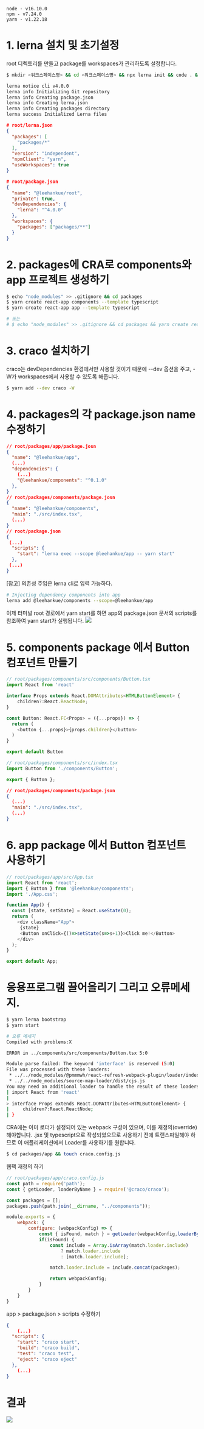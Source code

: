 ```text
node - v16.10.0
npm - v7.24.0
yarn - v1.22.18
```

# 1. lerna 설치 및 초기설정
root 디렉토리를 만들고 package를 workspaces가 관리하도록 설정합니다.
```bash
$ mkdir <워크스페이스명> && cd <워크스페이스명> && npx lerna init && code . && exit

lerna notice cli v4.0.0
lerna info Initializing Git repository
lerna info Creating package.json
lerna info Creating lerna.json        
lerna info Creating packages directory
lerna success Initialized Lerna files
```
```json
# root/lerna.json
{
  "packages": [
    "packages/*"
  ],
  "version": "independent",
  "npmClient": "yarn",
  "useWorkspaces": true
}

# root/package.json
{
  "name": "@leehankue/root",
  "private": true,
  "devDependencies": {
    "lerna": "^4.0.0"
  },
  "workspaces": {
    "packages": ["packages/**"]
  }
}
```

# 2. packages에 CRA로 components와 app 프로젝트 생성하기
```bash
$ echo "node_modules" >> .gitignore && cd packages
$ yarn create react-app components --template typescript
$ yarn create react-app app --template typescript

# 또는
# $ echo "node_modules" >> .gitignore && cd packages && yarn create react-app components --template typescript && yarn create react-app app --template typescript
```

# 3. craco 설치하기
craco는 devDependencies 환경에서만 사용할 것이기 때문에 --dev 옵션을 주고,
-W가 workspaces에서 사용할 수 있도록 해줍니다.
```bash
$ yarn add --dev craco -W
```
# 4. packages의 각 package.json name 수정하기
```json
// root/packages/app/package.josn
{
  "name": "@leehankue/app",
  (...)
  "dependencies": {
    (...)
    "@leehankue/components": "^0.1.0"
  },
}
// root/packages/components/package.josn
{
  "name": "@leehankue/components",
  "main": "./src/index.tsx",
  (...)
}
// root/package.json
{
 (...)
  "scripts": {
    "start": "lerna exec --scope @leehankue/app -- yarn start"
  },
 (...)
}
```
[참고] 의존성 주입은 lerna cli로 입력 가능하다.
```bash
# Injecting dependency components into app
lerna add @leehankue/components --scope=@leehankue/app
```
이제 터미널 root 경로에서 yarn start를 하면 app의 package.json 문서의 scripts를 참조하여 yarn start가 실행됩니다.
<img src="./readme/firstStart.png">

# 5. components package 에서 Button 컴포넌트 만들기
```typescript
// root/packages/components/src/components/Button.tsx
import React from 'react'

interface Props extends React.DOMAttributes<HTMLButtonElement> {
    children?:React.ReactNode;
}

const Button: React.FC<Props> = ({...props}) => {
  return (
    <button {...props}>{props.children}</button>
  )
}

export default Button
```
```typescript
// root/packages/components/src/index.tsx
import Button from './components/Button';

export { Button };
```
```json
// root/packages/components/package.json
{
  (...)
  "main": "./src/index.tsx",
  (...)
}
```

# 6. app package 에서 Button 컴포넌트 사용하기
```typescript
// root/packages/app/src/App.tsx
import React from 'react';
import { Button } from '@leehankue/components';
import './App.css';

function App() {
  const [state, setState] = React.useState(0);
  return (
    <div className="App">
     {state}
     <Button onClick={()=>setState(s=>s+1)}>Click me!</Button>
    </div>
  );
}

export default App;
```

# 응용프로그램 끌어올리기 그리고 오류메세지.
```bash
$ yarn lerna bootstrap
$ yarn start

# 오류 메세지
Compiled with problems:X

ERROR in ../components/src/components/Button.tsx 5:0

Module parse failed: The keyword 'interface' is reserved (5:0)
File was processed with these loaders:
 * ../../node_modules/@pmmmwh/react-refresh-webpack-plugin/loader/index.js
 * ../../node_modules/source-map-loader/dist/cjs.js
You may need an additional loader to handle the result of these loaders.
| import React from 'react'
| 
> interface Props extends React.DOMAttributes<HTMLButtonElement> {
|     children?:React.ReactNode;
| }
```

CRA에는 이미 로더가 설정되어 있는 webpack 구성이 있으며, 이를 재정의(override) 해야합니다.
.jsx 및 typescript으로 작성되었으므로 사용하기 전에 트랜스파일해야 하므로
이 애플리케이션에서 Loader를 사용하기를 원합니다.

```bash
$ cd packages/app && touch craco.config.js
```
웹팩 재정의 하기
```javascript
// root/packages/app/craco.config.js
const path = require('path');
const { getLoader, loaderByName } = require('@craco/craco');

const packages = [];
packages.push(path.join(__dirname, "../components"));

module.exports = {
    webpack: {
        configure: (webpackConfig) => {
            const { isFound, match } = getLoader(webpackConfig,loaderByName('babel-loader'));
            if(isFound) {
                const include = Array.isArray(match.loader.include)
                    ? match.loader.include
                    : [match.loader.include];

                match.loader.include = include.concat(packages);

                return webpackConfig;
            }
        }
    }
}
```
app > package.json > scripts 수정하기
```json
{
    (...)
  "scripts": {
    "start": "craco start",
    "build": "craco build",
    "test": "craco test",
    "eject": "craco eject"
  },
    (...)
}
```
# 결과
<img src="./readme/done.png">
